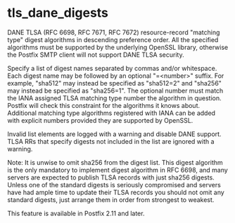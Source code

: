 # tls_dane_digests 

 DANE TLSA (RFC 6698, RFC 7671, RFC 7672) resource-record "matching
type" digest algorithms in descending preference order.  All the
specified algorithms must be supported by the underlying OpenSSL
library, otherwise the Postfix SMTP client will not support DANE
TLSA security.  

 Specify a list of digest names separated by commas and/or
whitespace.  Each digest name may be followed by an optional
"=&lt;number&gt;" suffix.  For example, "sha512" may instead be specified
as "sha512=2" and "sha256" may instead be specified as "sha256=1".
The optional number must match the IANA assigned TLSA matching type number the algorithm in question.
Postfix will check this constraint for the algorithms it knows about.
Additional matching type algorithms registered with IANA can be added
with explicit numbers provided they are supported by OpenSSL. 

 Invalid list elements are logged with a warning and disable DANE
support.  TLSA RRs that specify digests not included in the list are
ignored with a warning. 

 Note: It is unwise to omit sha256 from the digest list.  This
digest algorithm is the only mandatory to implement digest algorithm
in RFC 6698, and many servers are expected to publish TLSA records
with just sha256 digests.  Unless one of the standard digests is
seriously compromised and servers have had ample time to update their
TLSA records you should not omit any standard digests, just arrange
them in order from strongest to weakest.  

 This feature is available in Postfix 2.11 and later. 


